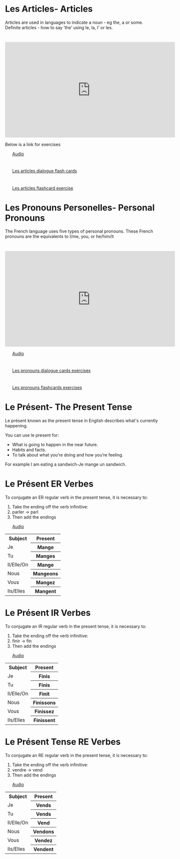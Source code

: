 <h1>Les Articles- Articles</h1>
Articles are used in languages to indicate a noun - eg the, a or some.
Definite articles - how to say ‘the’ using le, la, l’ or les.

<h1></h1>

<iframe width="560" height="315" src="https://www.youtube.com/embed/NukTD7A81uY" frameborder="0" allow="accelerometer; autoplay; encrypted-media; gyroscope; picture-in-picture" allowfullscreen></iframe>

Below is a link for exercises 
<ul>
 
<a href="https://h5p.org/h5p/embed/404204">Audio</a>

<h1></h1>

<a href="https://h5p.org/h5p/embed/403082"> Les articles dialogue flash cards</a>

<h1></h1>

<a href="https://h5p.org/h5p/embed/374396">Les articles flashcard exercise</a>
</ul>

<h1>Les Pronouns Personelles- Personal Pronouns</h1>
The French language uses five types of personal pronouns. These French pronouns are the equivalents to I/me, you, or he/him/it

<h1></h1>

<iframe width="560" height="315" src="https://www.youtube.com/embed/1TEjPPXd3Ns" frameborder="0" allow="accelerometer; autoplay; encrypted-media; gyroscope; picture-in-picture" allowfullscreen></iframe>

<ul>
<a href="https://h5p.org/h5p/embed/404203">Audio</a>
 
 <h1></h1>
 
<a href="https://h5p.org/h5p/embed/399600">Les pronouns dialogue cards exercises</a>
 
 <h1></h1>
 
<a href="https://h5p.org/h5p/embed/403088">Les pronouns flashcards exercises</a>
</ul>
 
<h1>Le Présent- The Present Tense</h1>

Le présent known as the present tense in English describes what's currently happening.

You can use le present for:
<ul>
<li>What is going to happen in the near future.</li>
<li>Habits and facts.</li>
<li>To talk about what you’re doing and how you’re feeling.</li>
</ul>
For example I am eating a sandwich-Je mange un sandwich.




<h1>Le Présent ER Verbes</h1>
<table>
<tr><th>Subject</th><th> Present</th> 
<tr><td>Je<th> Mange</th> 
<tr><td>Tu<th> Manges</th>  
<tr><td>Il/Elle/On<th> Mange</th> 
<tr><td>Nous<th> Mangeons</th> 
<tr><td>Vous<th> Mangez</th> 
<tr><td>Ils/Elles<th> Mangent</th> 


To conjugate an ER regular verb in the present tense, it is necessary to:
<ol>
<li>Take the ending off the verb infinitive:</li>
<li>parler → parl</li> 
<li>Then add the endings</li>
 
<a href="https://h5p.org/h5p/embed/404208">Audio</a>



<table>
<tr><th>Subject</th><th> Present</th> 
<tr><td>Je<th> Finis</th> 
<tr><td>Tu<th> Finis</th>  
<tr><td>Il/Elle/On<th> Finit</th> 
<tr><td>Nous<th> Finissons</th> 
<tr><td>Vous<th> Finissez</th> 
<tr><td>Ils/Elles<th> Finissent</th>




<h1>Le Présent IR Verbes</h1>

To conjugate an IR regular verb in the present tense, it is necessary to:
<ol>
<li>Take the ending off the verb infinitive:</li>
<li>finir → fin</li> 
<li>Then add the endings</li>
 
<a href="https://h5p.org/h5p/embed/404209">Audio</a>
</ol>

<table>
<tr><th>Subject</th><th> Present</th> 
<tr><td>Je<th> Vends</th> 
<tr><td>Tu<th> Vends</th>  
<tr><td>Il/Elle/On<th> Vend</th> 
<tr><td>Nous<th> Vendons</th> 
<tr><td>Vous<th> Vendez</th> 
<tr><td>Ils/Elles<th> Vendent</th>




<h1>Le Présent Tense RE Verbes</h1>

To conjugate an RE regular verb in the present tense, it is necessary to:
<ol>
<li>Take the ending off the verb infinitive:</li>
<li>vendre → vend</li> 
<li>Then add the endings</li>
 
<a href="https://h5p.org/h5p/embed/404210">Audio</a>
</ol>








